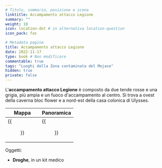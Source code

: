 ```yaml
---
# Titolo, sommario, posizione e icona
linktitle: Accampamento attacco Legione
summary: ""
weight: 10
icon: location-dot # in alternativa location-question
icon_pack: fas

# Metadata pagina
title: Accampamento attacco Legione
date: 2022-11-17
type: book # Non modificare
commentable: true
tags: "Luoghi della Zona contaminata del Mojave"
hidden: true
private: false
---
```


<div class="fnv">

L'**accampamento attacco Legione** è composto da due tende rosse e una grigia, più ampia e un fuoco d'accampamento al centro. Si trova a ovest della caverna bloc flower e a nord-est della casa colonica di Ulysses.

| Mappa  | Panoramica |
| ----- | ---------- |
| {{<figure src="fnv/Legion_Raid_Camp_loc.webp">}}                   |   {{<figure src="fnv/Legion_raid_camp.webp">}}         | 

Oggetti:
- **Droghe**, in un kit medico


</div>
